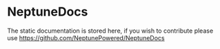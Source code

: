 NeptuneDocs
===========
The static documentation is stored here, if you wish to contribute please use https://github.com/NeptunePowered/NeptuneDocs

